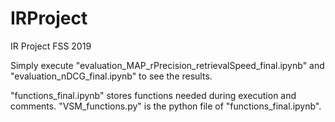 # IRProject
IR Project FSS 2019

Simply execute 
"evaluation_MAP_rPrecision_retrievalSpeed_final.ipynb" and
"evaluation_nDCG_final.ipynb"
to see the results.

"functions_final.ipynb" stores functions needed during execution and comments.
"VSM_functions.py" is the python file of "functions_final.ipynb".
